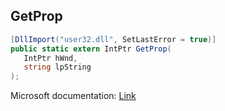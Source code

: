 ## GetProp

```csharp
[DllImport("user32.dll", SetLastError = true)]
public static extern IntPtr GetProp(
   IntPtr hWnd,
   string lpString
);
```

Microsoft documentation: [Link](https://learn.microsoft.com/en-us/windows/win32/api/winuser/nf-winuser-getpropa)
